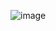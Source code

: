 ![image](https://user-images.githubusercontent.com/29064137/122920584-c1301200-d38b-11eb-89cf-192adae479cc.png)
